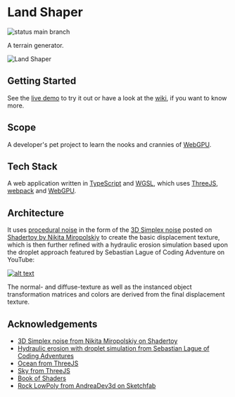 # Land Shaper
![status main branch](actions/workflows/webpack.yml/badge.svg?branch=main)

A terrain generator.

![Land Shaper](https://github.com/doklem/land-shaper/assets/34248939/23efc48f-591b-47d4-a207-ef2290af3dfa)

## Getting Started
See the [live demo](https://doklem.github.io/land-shaper/) to try it out or have a look at the [wiki](https://github.com/doklem/land-shaper/wiki), if you want to know more.

## Scope
A developer's pet project to learn the nooks and crannies of [WebGPU](https://www.w3.org/TR/webgpu/).

## Tech Stack
A web application written in [TypeScript](https://www.typescriptlang.org/) and [WGSL](https://www.w3.org/TR/WGSL/), which uses [ThreeJS](https://threejs.org/), [webpack](https://webpack.js.org/) and [WebGPU](https://www.w3.org/TR/webgpu/).

## Architecture
It uses [procedural noise](https://thebookofshaders.com/examples/?chapter=proceduralTexture) in the form of the [3D Simplex noise](https://en.wikipedia.org/wiki/Simplex_noise) posted on [Shadertoy by Nikita Miropolskiy](https://www.shadertoy.com/view/XsX3zB) to create the basic displacement texture, which is then further refined with a hydraulic erosion simulation based upon the droplet approach featured by Sebastian Lague of Coding Adventure on YouTube:

[![alt text](http://img.youtube.com/vi/eaXk97ujbPQ/0.jpg "Coding Adventure: Hydraulic Erosion")](https://www.youtube.com/watch?v=eaXk97ujbPQ)

The normal- and diffuse-texture as well as the instanced object transformation matrices and colors are derived from the final displacement texture.

## Acknowledgements
- [3D Simplex noise from Nikita Miropolskiy on Shadertoy](https://www.shadertoy.com/view/XsX3zB)
- [Hydraulic erosion with droplet simulation from Sebastian Lague of Coding Adventures](https://github.com/SebLague/Hydraulic-Erosion)
- [Ocean from ThreeJS](https://threejs.org/examples/?q=water#webgl_shaders_ocean)
- [Sky from ThreeJS](https://threejs.org/examples/?q=sky#webgl_shaders_sky)
- [Book of Shaders](https://thebookofshaders.com/)
- [Rock LowPoly from AndreaDev3d on Sketchfab](https://sketchfab.com/3d-models/rock-lowpoly-e8035f8cadd64a8eb26780676850e8e8)